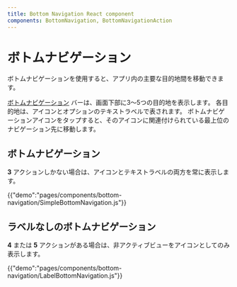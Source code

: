 ```yaml
---
title: Bottom Navigation React component
components: BottomNavigation, BottomNavigationAction
---
```


# ボトムナビゲーション

<p class="description">ボトムナビゲーションを使用すると、アプリ内の主要な目的地間を移動できます。</p>

[ボトムナビゲーション](https://material.io/design/components/bottom-navigation.html) バーは、画面下部に3〜5つの目的地を表示します。 各目的地は、アイコンとオプションのテキストラベルで表されます。 ボトムナビゲーションアイコンをタップすると、そのアイコンに関連付けられている最上位のナビゲーション先に移動します。

## ボトムナビゲーション

**3** アクションしかない場合は、アイコンとテキストラベルの両方を常に表示します。

{{"demo":"pages/components/bottom-navigation/SimpleBottomNavigation.js"}}

## ラベルなしのボトムナビゲーション

**4** または **5** アクションがある場合は、非アクティブビューをアイコンとしてのみ表示します。

{{"demo":"pages/components/bottom-navigation/LabelBottomNavigation.js"}}